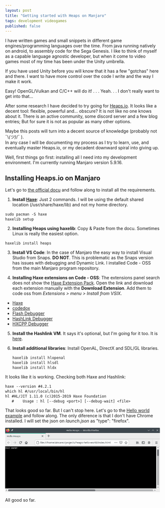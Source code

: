 ```yaml
---
layout: post
title: "Getting started with Heaps on Manjaro"
tags: development videogames
published: false
---
```

I have written games and small snippets in different game engines/programming languages over the time. From java running natively on android, to assembly code for the Sega Genesis.
I like to think of myself as a capable language agnostic developer, but when it come to video games most of my time has been under the Unity umbrella.

If you have used Unity before you will know that it has a few "gotchas" here and there. 
I want to have more control over the code I write and the way I make it work. 

Easy! OpenGL/Vulkan and C/C++ will do it! . . . Yeah. . . I don't really want to get into that...

After some research  I have decided to try going for [Heaps.io](https://heaps.io/).
It looks like a decent tool: flexible, powerful and... obscure?
It is not like no one knows about it. There is an active community, some discord server and a few blog entries; But for sure it is not as popular as many other options.

Maybe this posts will turn into a decent source of knowledge (probably not  ¯\\_(ツ)_/¯ ).  
In any case I will be documenting my process as I try to learn, use, and eventually master Heaps.io, or my decadent downward spiral into giving up.

Well, first things go first: installing all I need into my development environment. I'm currently running Manjaro version 5.9.16.

## Installing Heaps.io on Manjaro

Let's go to [the official docu](https://heaps.io/documentation/installation.html) and follow along to install all the requirements.

1. **Install [Haxe](https://haxe.org/download/linux/)**: Just 2 commands. I will be using the default shared location (/usr/share/haxe/lib) and not my home directory.
```
sudo pacman -S haxe
haxelib setup 
```

2. **Installing Heaps using haxelib**: Copy & Paste from the docu. Sometimes Linux is really the easiest option.
```
haxelib install heaps
```

3. **Install VS Code**: In the case of Manjaro the easy way to install Visual Studio from Snaps. **DO NOT**. This is problematic as the Snaps version has issues with debugging and Dynamic Link.
I installed Code - OSS from the main Manjaro program repository.

4. **Installing Haxe extensions on Code - OSS**: The extensions panel search does not show the [Haxe Extension Pack](https://marketplace.visualstudio.com/items?itemName=vshaxe.haxe-extension-pack). Open the link and download each extension manually with the **Download Extension**. Add them to code oss from *Extensions > menu > Install from VSIX*.
* [Haxe](https://marketplace.visualstudio.com/items?itemName=nadako.vshaxe)
* [codedox](https://marketplace.visualstudio.com/items?itemName=wiggin77.codedox)
* [Flash Debugger](https://marketplace.visualstudio.com/items?itemName=vshaxe.haxe-debug)
* [HashLink Debugger](https://marketplace.visualstudio.com/items?itemName=HaxeFoundation.haxe-hl)
* [HXCPP Debugger](https://marketplace.visualstudio.com/items?itemName=vshaxe.hxcpp-debugger)  

5. **Install the Hashlink VM**. It says it's optional, but I'm going for it too. It is [here](https://aur.archlinux.org/packages/hashlink/).

6. **Install additional libraries**: Install OpenAL, DirectX and SDL/GL libraries.
    ```
    haxelib install hlopenal
    haxelib install hlsdl
    haxelib install hldx
    ```

It looks like it is working. Checking both Haxe and Hashlink:
 ```
 haxe --version #4.2.1
 which hl #/usr/local/bin/hl
 hl #HL/JIT 1.11.0 (c)2015-2019 Haxe Foundation
    #    Usage : hl [--debug <port>] [--debug-wait] <file>
```

That looks good so far. But I can't stop here. Let's go to the [Hello world example](https://heaps.io/documentation/hello-hashlink.html) and follow along. The only diference is that I don't have Chrome installed. I will set the json on *launch.json* as "type": "firefox".

![Hello world of Firefox](/assets/images/blog/2021-04-02-getting-started-heaps/firefox.png)

All good so far. 
